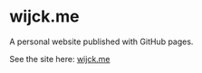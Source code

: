 # wijck.me
A personal website published with GitHub pages.

See the site here: [wijck.me](https://wijck.me)